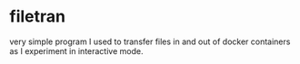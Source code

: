 filetran
========

very simple program I used to transfer files in and out of docker containers
as I experiment in interactive mode.


